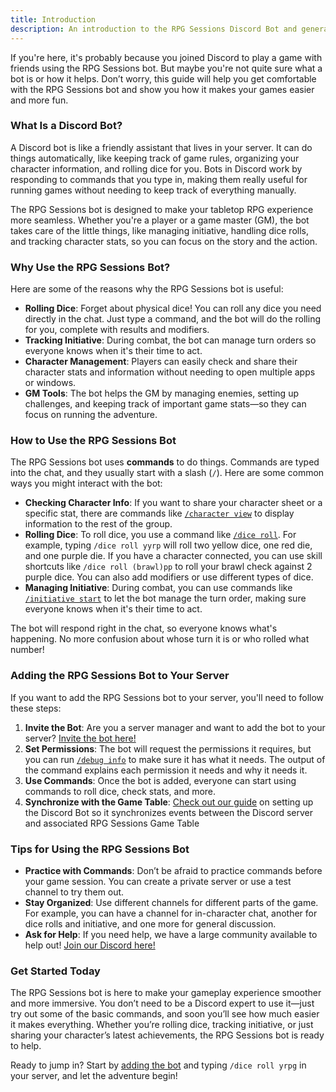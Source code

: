 ```yaml
---
title: Introduction
description: An introduction to the RPG Sessions Discord Bot and general concepts for Discord Bots
---
```


If you're here, it's probably because you joined Discord to play a game with friends using the RPG Sessions bot. But maybe you're not quite sure what a bot is or how it helps. Don’t worry, this guide will help you get comfortable with the RPG Sessions bot and show you how it makes your games easier and more fun.

### What Is a Discord Bot?

A Discord bot is like a friendly assistant that lives in your server. It can do things automatically, like keeping track of game rules, organizing your character information, and rolling dice for you. Bots in Discord work by responding to commands that you type in, making them really useful for running games without needing to keep track of everything manually.

The RPG Sessions bot is designed to make your tabletop RPG experience more seamless. Whether you're a player or a game master (GM), the bot takes care of the little things, like managing initiative, handling dice rolls, and tracking character stats, so you can focus on the story and the action.

### Why Use the RPG Sessions Bot?

Here are some of the reasons why the RPG Sessions bot is useful:

- **Rolling Dice**: Forget about physical dice! You can roll any dice you need directly in the chat. Just type a command, and the bot will do the rolling for you, complete with results and modifiers.
- **Tracking Initiative**: During combat, the bot can manage turn orders so everyone knows when it's their time to act.
- **Character Management**: Players can easily check and share their character stats and information without needing to open multiple apps or windows.
- **GM Tools**: The bot helps the GM by managing enemies, setting up challenges, and keeping track of important game stats—so they can focus on running the adventure.

### How to Use the RPG Sessions Bot

The RPG Sessions bot uses **commands** to do things. Commands are typed into the chat, and they usually start with a slash (`/`). Here are some common ways you might interact with the bot:

- **Checking Character Info**: If you want to share your character sheet or a specific stat, there are commands like [`/character view`](/discord-bot-docs/reference/character#character-view) to display information to the rest of the group.
- **Rolling Dice**: To roll dice, you use a command like [`/dice roll`](/discord-bot-docs/reference/dice#dice-roll). For example, typing `/dice roll yyrp` will roll two yellow dice, one red die, and one purple die. If you have a character connected, you can use skill shortcuts like `/dice roll (brawl)pp` to roll your brawl check against 2 purple dice. You can also add modifiers or use different types of dice.
- **Managing Initiative**: During combat, you can use commands like [`/initiative start`](/discord-bot-docs/reference/initiative#initiative-start) to let the bot manage the turn order, making sure everyone knows when it's their time to act.

The bot will respond right in the chat, so everyone knows what's happening. No more confusion about whose turn it is or who rolled what number!

### Adding the RPG Sessions Bot to Your Server

If you want to add the RPG Sessions bot to your server, you'll need to follow these steps:

1. **Invite the Bot**: Are you a server manager and want to add the bot to your server? [Invite the bot here!](https://discord.com/api/oauth2/authorize?client_id=534606682928578572&permissions=309774806080&scope=bot)
2. **Set Permissions**: The bot will request the permissions it requires, but you can run [`/debug info`](/discord-bot-docs/misc/debug#debug-info) to make sure it has what it needs. The output of the command explains each permission it needs and why it needs it.
3. **Use Commands**: Once the bot is added, everyone can start using commands to roll dice, check stats, and more.
4. **Synchronize with the Game Table**: [Check out our guide](/guides/connecting-to-game-table) on setting up the Discord Bot so it synchronizes events between the Discord server and associated RPG Sessions Game Table


### Tips for Using the RPG Sessions Bot

- **Practice with Commands**: Don’t be afraid to practice commands before your game session. You can create a private server or use a test channel to try them out.
- **Stay Organized**: Use different channels for different parts of the game. For example, you can have a channel for in-character chat, another for dice rolls and initiative, and one more for general discussion.
- **Ask for Help**: If you need help, we have a large community available to help out! [Join our Discord here!](https://discord.com/invite/DfEkRzUbjk)

### Get Started Today

The RPG Sessions bot is here to make your gameplay experience smoother and more immersive. You don’t need to be a Discord expert to use it—just try out some of the basic commands, and soon you’ll see how much easier it makes everything. Whether you’re rolling dice, tracking initiative, or just sharing your character’s latest achievements, the RPG Sessions bot is ready to help.

Ready to jump in? Start by [adding the bot](https://discord.com/api/oauth2/authorize?client_id=534606682928578572&permissions=309774806080&scope=bot) and typing `/dice roll yrpg` in your server, and let the adventure begin!


